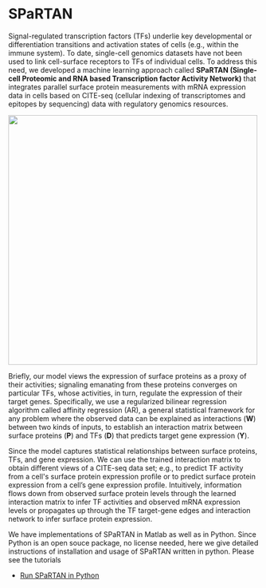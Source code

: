 # SPaRTAN
Signal-regulated transcription factors (TFs) underlie key developmental or differentiation transitions and activation states of cells (e.g., within the immune system). To date, single-cell genomics datasets have not been used to link cell-surface receptors to TFs of individual cells. To address this need, we developed a machine learning approach called **SPaRTAN (Single-cell Proteomic and RNA based Transcription factor Activity Network)** that integrates parallel surface protein measurements with mRNA expression data in cells based on CITE-seq (cellular indexing of transcriptomes and epitopes by sequencing) data with regulatory genomics resources.

<img src="https://github.com/osmanbeyoglulab/PyAffreg/blob/master/data/diagram.png" width="500">

Briefly, our model views the expression of surface proteins as a proxy of their activities; signaling emanating from these proteins converges on particular TFs, whose activities, in turn, regulate the expression of their target genes. Specifically, we use a regularized bilinear regression algorithm called affinity regression (AR), a general statistical framework for any problem where the observed data can be explained as interactions (**W**) between two kinds of inputs, to establish an interaction matrix between surface proteins (**P**) and TFs (**D**)  that predicts target gene expression (**Y**).

Since the model captures statistical relationships between surface proteins, TFs, and gene expression. We can use the trained interaction matrix to obtain different views of a CITE-seq data set; e.g., to predict TF activity from a cell's surface protein expression profile or to predict surface protein expression from a cell’s gene expression profile.  Intuitively, information flows down from observed surface protein levels through the learned interaction matrix to infer TF activities and observed mRNA expression levels or propagates up through the TF target-gene edges and interaction network to infer surface protein expression.

We have implementations of SPaRTAN in Matlab as well as in Python. Since Python is an open souce package, no license needed, here we give detailed instructions of installation and usage of SPaRTAN written in python. Please see the tutorials
* [Run SPaRTAN in Python](https://github.com/osmanbeyoglulab/SPaRTAN/tree/main/SPaRTAN_python)



